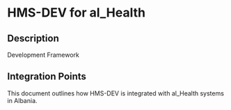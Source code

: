 # HMS-DEV for al_Health

## Description

Development Framework

## Integration Points

This document outlines how HMS-DEV is integrated with al_Health systems in Albania.
